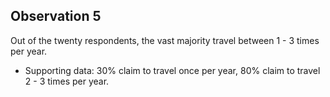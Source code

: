 ## Observation 5
Out of the twenty respondents, the vast majority travel between 1 - 3 times per year.

* Supporting data: 30% claim to travel once per year, 80% claim to travel 2 - 3 times per year.

